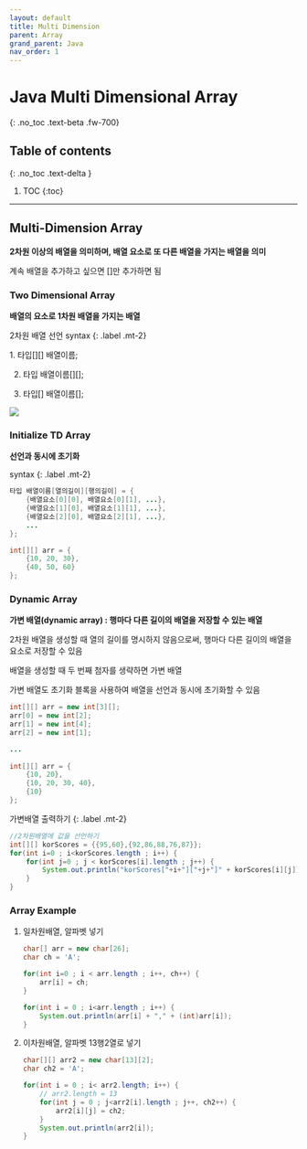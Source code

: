 ```yaml
---
layout: default
title: Multi Dimension
parent: Array
grand_parent: Java
nav_order: 1
---
```


# Java Multi Dimensional Array
{: .no_toc .text-beta .fw-700}

## Table of contents
{: .no_toc .text-delta }

1. TOC
{:toc}

---

## Multi-Dimension Array

**2차원 이상의 배열을 의미하며, 배열 요소로 또 다른 배열을 가지는 배열을 의미**

계속 배열을 추가하고 싶으면 []만 추가하면 됨

### Two Dimensional Array

**배열의 요소로 1차원 배열을 가지는 배열**

2차원 배열 선언 syntax
{: .label .mt-2}
<div class="code-example" markdown="1">
1. 타입[][] 배열이름;

2. 타입 배열이름[][];

3. 타입[] 배열이름[];
</div>

![](https://gekdev.github.io/docs/java/array/example/img_java_array23.png)

### Initialize TD Array

**선언과 동시에 초기화**

syntax
{: .label .mt-2}
```java
타입 배열이름[열의길이][행의길이] = {
    {배열요소[0][0], 배열요소[0][1], ...},
    {배열요소[1][0], 배열요소[1][1], ...},
    {배열요소[2][0], 배열요소[2][1], ...},
    ...
};
```
```java
int[][] arr = {
    {10, 20, 30},
    {40, 50, 60}
};
```

### Dynamic Array

**가변 배열(dynamic array) : 행마다 다른 길이의 배열을 저장할 수 있는 배열**

2차원 배열을 생성할 때 열의 길이를 명시하지 않음으로써, 행마다 다른 길이의 배열을 요소로 저장할 수 있음

배열을 생성할 때 두 번째 첨자를 생략하면 가변 배열

가변 배열도 초기화 블록을 사용하여 배열을 선언과 동시에 초기화할 수 있음

```java
int[][] arr = new int[3][];
arr[0] = new int[2];
arr[1] = new int[4];
arr[2] = new int[1];

...
    
int[][] arr = {
    {10, 20},
    {10, 20, 30, 40},
    {10}
};
```

가변배열 출력하기
{: .label .mt-2}
```java
//2차원배열에 값을 선언하기
int[][] korScores = {{95,60},{92,86,88,76,87}};
for(int i=0 ; i<korScores.length ; i++) {
    for(int j=0 ; j < korScores[i].length ; j++) {
        System.out.println("korScores["+i+"]["+j+"]" + korScores[i][j]);
    }
}
```

### Array Example

1. 일차원배열, 알파벳 넣기

    ```java
    char[] arr = new char[26];
    char ch = 'A';

    for(int i=0 ; i < arr.length ; i++, ch++) {
        arr[i] = ch;
    }

    for(int i = 0 ; i<arr.length ; i++) {
        System.out.println(arr[i] + "," + (int)arr[i]);
    }
    ```

2. 이차원배열, 알파벳 13행2열로 넣기

    ```java
    char[][] arr2 = new char[13][2];
    char ch2 = 'A';

    for(int i = 0 ; i< arr2.length; i++) {
        // arr2.length = 13
        for(int j = 0 ; j<arr2[i].length ; j++, ch2++) {
            arr2[i][j] = ch2;
        }
        System.out.println(arr2[i]);
    }
    ```
